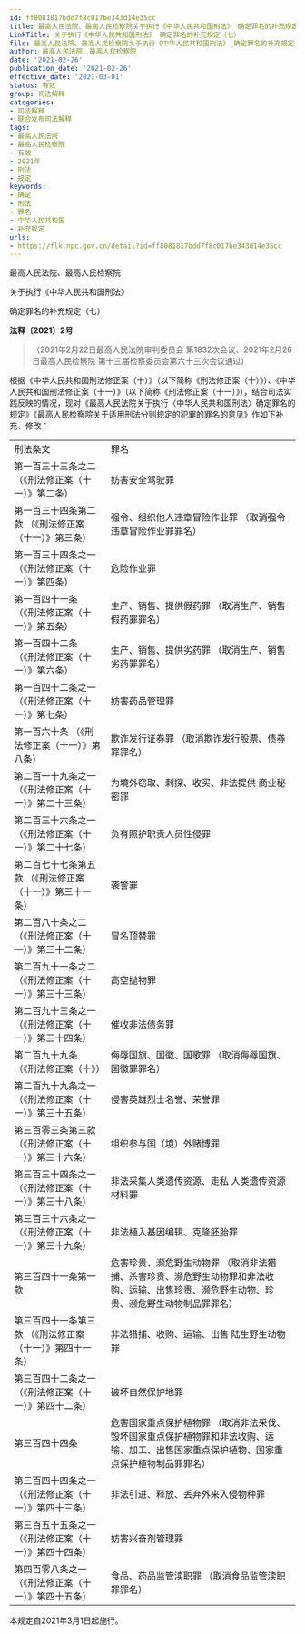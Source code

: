 ```yaml
---
id: ff8081817bdd7f8c017be343d14e35cc
title: 最高人民法院、最高人民检察院关于执行《中华人民共和国刑法》 确定罪名的补充规定（七）
LinkTitle: 关于执行《中华人民共和国刑法》 确定罪名的补充规定（七）
file: 最高人民法院、最高人民检察院关于执行《中华人民共和国刑法》_确定罪名的补充规定（七）_20210226_ff8081817bdd7f8c017be343d14e35cc.docx
author: 最高人民法院、最高人民检察院
date: '2021-02-26'
publication_date: '2021-02-26'
effective_date: '2021-03-01'
status: 有效
group: 司法解释
categories:
- 司法解释
- 联合发布司法解释
tags:
- 最高人民法院
- 最高人民检察院
- 有效
- 2021年
- 刑法
- 规定
keywords:
- 确定
- 刑法
- 罪名
- 中华人民共和国
- 补充规定
urls:
- https://flk.npc.gov.cn/detail?id=ff8081817bdd7f8c017be343d14e35cc
---
```


最高人民法院、最高人民检察院

关于执行《中华人民共和国刑法》

确定罪名的补充规定（七）

**法释〔2021〕2号**

> （2021年2月22日最高人民法院审判委员会
> 第1832次会议、2021年2月26日最高人民检察院
> 第十三届检察委员会第六十三次会议通过）

根据《中华人民共和国刑法修正案（十）》（以下简称《刑法修正案（十）》）、《中华人民共和国刑法修正案（十一）》（以下简称《刑法修正案（十一）》），结合司法实践反映的情况，现对《最高人民法院关于执行〈中华人民共和国刑法〉确定罪名的规定》《最高人民检察院关于适用刑法分则规定的犯罪的罪名的意见》作如下补充、修改：

|  |  |
| --- | --- |
| 刑法条文 | 罪名 |
| 第一百三十三条之二  （《刑法修正案（十一）》第二条） | 妨害安全驾驶罪 |
| 第一百三十四条第二款  （《刑法修正案（十一）》第三条） | 强令、组织他人违章冒险作业罪  （取消强令违章冒险作业罪罪名） |
| 第一百三十四条之一  （《刑法修正案（十一）》第四条） | 危险作业罪 |
| 第一百四十一条  （《刑法修正案（十一）》第五条） | 生产、销售、提供假药罪  （取消生产、销售假药罪罪名） |
| 第一百四十二条  （《刑法修正案（十一）》第六条） | 生产、销售、提供劣药罪  （取消生产、销售劣药罪罪名） |
| 第一百四十二条之一  （《刑法修正案（十一）》第七条） | 妨害药品管理罪 |
| 第一百六十条  （《刑法修正案（十一）》第八条） | 欺诈发行证券罪  （取消欺诈发行股票、债券罪罪名） |
| 第二百一十九条之一  （《刑法修正案（十一）》第二十三条） | 为境外窃取、刺探、收买、非法提供  商业秘密罪 |
| 第二百三十六条之一  （《刑法修正案（十一）》第二十七条） | 负有照护职责人员性侵罪 |
| 第二百七十七条第五款  （《刑法修正案（十一）》第三十一条） | 袭警罪 |
| 第二百八十条之二  （《刑法修正案（十一）》第三十二条） | 冒名顶替罪 |
| 第二百九十一条之二  （《刑法修正案（十一）》第三十三条） | 高空抛物罪 |
| 第二百九十三条之一  （《刑法修正案（十一）》第三十四条） | 催收非法债务罪 |
| 第二百九十九条  （《刑法修正案（十》） | 侮辱国旗、国徽、国歌罪  （取消侮辱国旗、国徽罪罪名） |
| 第二百九十九条之一  （《刑法修正案（十一）》第三十五条） | 侵害英雄烈士名誉、荣誉罪 |
| 第三百零三条第三款  （《刑法修正案（十一）》第三十六条） | 组织参与国（境）外赌博罪 |
| 第三百三十四条之一  （《刑法修正案（十一）》第三十八条） | 非法采集人类遗传资源、走私  人类遗传资源材料罪 |
| 第三百三十六条之一  （《刑法修正案（十一）》第三十九条） | 非法植入基因编辑、克隆胚胎罪 |
| 第三百四十一条第一款 | 危害珍贵、濒危野生动物罪  （取消非法猎捕、杀害珍贵、濒危野生动物罪和非法收购、运输、出售珍贵、濒危野生动物、珍贵、濒危野生动物制品罪罪名） |
| 第三百四十一条第三款  （《刑法修正案（十一）》第四十一条） | 非法猎捕、收购、运输、出售  陆生野生动物罪 |
| 第三百四十二条之一  （《刑法修正案（十一）》第四十二条） | 破坏自然保护地罪 |
| 第三百四十四条 | 危害国家重点保护植物罪  （取消非法采伐、毁坏国家重点保护植物罪和非法收购、运输、加工、出售国家重点保护植物、国家重点保护植物制品罪罪名） |
| 第三百四十四条之一  （《刑法修正案（十一）》第四十三条） | 非法引进、释放、丢弃外来入侵物种罪 |
| 第三百五十五条之一  （《刑法修正案（十一）》第四十四条） | 妨害兴奋剂管理罪 |
| 第四百零八条之一  （《刑法修正案（十一）》第四十五条） | 食品、药品监管渎职罪  （取消食品监管渎职罪罪名） |

本规定自2021年3月1日起施行。
